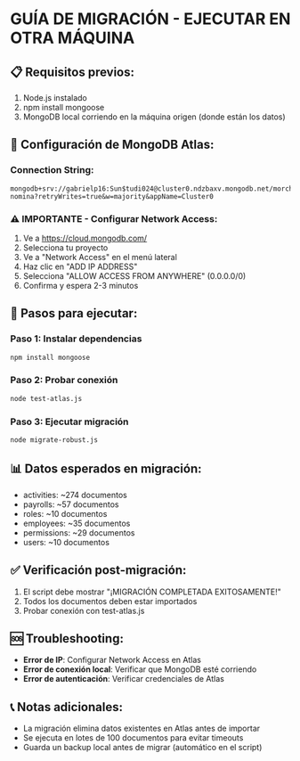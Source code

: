 # GUÍA DE MIGRACIÓN - EJECUTAR EN OTRA MÁQUINA

## 📋 Requisitos previos:
1. Node.js instalado
2. npm install mongoose
3. MongoDB local corriendo en la máquina origen (donde están los datos)

## 🔧 Configuración de MongoDB Atlas:

### Connection String:
```
mongodb+srv://gabrielp16:Sun$tudi024@cluster0.ndzbaxv.mongodb.net/morchis-nomina?retryWrites=true&w=majority&appName=Cluster0
```

### ⚠️ IMPORTANTE - Configurar Network Access:
1. Ve a https://cloud.mongodb.com/
2. Selecciona tu proyecto
3. Ve a "Network Access" en el menú lateral
4. Haz clic en "ADD IP ADDRESS"
5. Selecciona "ALLOW ACCESS FROM ANYWHERE" (0.0.0.0/0)
6. Confirma y espera 2-3 minutos

## 🚀 Pasos para ejecutar:

### Paso 1: Instalar dependencias
```bash
npm install mongoose
```

### Paso 2: Probar conexión
```bash
node test-atlas.js
```

### Paso 3: Ejecutar migración
```bash
node migrate-robust.js
```

## 📊 Datos esperados en migración:
- activities: ~274 documentos
- payrolls: ~57 documentos  
- roles: ~10 documentos
- employees: ~35 documentos
- permissions: ~29 documentos
- users: ~10 documentos

## ✅ Verificación post-migración:
1. El script debe mostrar "¡MIGRACIÓN COMPLETADA EXITOSAMENTE!"
2. Todos los documentos deben estar importados
3. Probar conexión con test-atlas.js

## 🆘 Troubleshooting:
- **Error de IP**: Configurar Network Access en Atlas
- **Error de conexión local**: Verificar que MongoDB esté corriendo
- **Error de autenticación**: Verificar credenciales de Atlas

## 📞 Notas adicionales:
- La migración elimina datos existentes en Atlas antes de importar
- Se ejecuta en lotes de 100 documentos para evitar timeouts
- Guarda un backup local antes de migrar (automático en el script)
